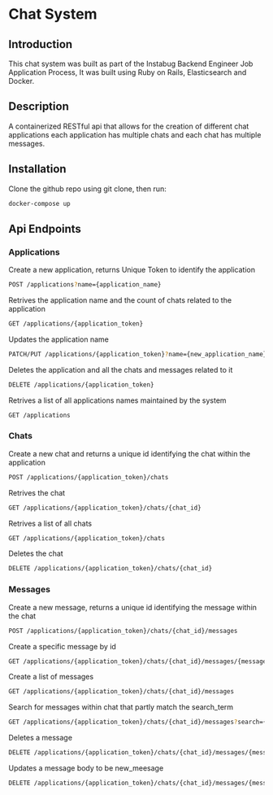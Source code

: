 # Chat System

## Introduction

This chat system was built as part of the Instabug Backend Engineer Job Application Process, It was built using Ruby on Rails, Elasticsearch and Docker.

## Description

A containerized RESTful api that allows for the creation of different chat applications each application has multiple chats and each chat has multiple messages. 


## Installation 

Clone the github repo using git clone, then run:

```sh
docker-compose up
```


## Api Endpoints

### Applications

Create a new application, returns Unique Token to identify the application
```sh
POST /applications?name={application_name}
```

Retrives the application name and the count of chats related to the application
```sh
GET /applications/{application_token}
```

Updates the application name
```sh
PATCH/PUT /applications/{application_token}?name={new_application_name}
```

Deletes the application and all the chats and messages related to it
```sh
DELETE /applications/{application_token}
```

Retrives a list of all applications names maintained by the system
```sh
GET /applications
```

### Chats

Create a new chat and returns a unique id identifying the chat within the application
```sh
POST /applications/{application_token}/chats
```

Retrives the chat 
```sh
GET /applications/{application_token}/chats/{chat_id}
```

Retrives a list of all chats
```sh
GET /applications/{application_token}/chats
```

Deletes the chat
```sh
DELETE /applications/{application_token}/chats/{chat_id}
```

### Messages

Create a new message, returns a unique id identifying the message within the chat
```sh
POST /applications/{application_token}/chats/{chat_id}/messages
```

Create a specific message by id
```sh
GET /applications/{application_token}/chats/{chat_id}/messages/{message_id}
```

Create a list of messages
```sh
GET /applications/{application_token}/chats/{chat_id}/messages
```

Search for messages within chat that partly match the search_term
```sh
GET /applications/{application_token}/chats/{chat_id}/messages?search={search_term}
```

Deletes a message
```sh
DELETE /applications/{application_token}/chats/{chat_id}/messages/{message_id}
```

Updates a message body to be new_meesage
```sh
DELETE /applications/{application_token}/chats/{chat_id}/messages/{message_id}?body={new_message}
```
